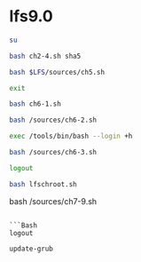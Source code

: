 # lfs9.0

```Bash
su
```
```Bash
bash ch2-4.sh sha5
```

```Bash
bash $LFS/sources/ch5.sh
```

```Bash
exit
```

```Bash
bash ch6-1.sh
```

```Bash
bash /sources/ch6-2.sh
```

```Bash
exec /tools/bin/bash --login +h 
```

```Bash
bash /sources/ch6-3.sh
```

```Bash
logout
```

```Bash
bash lfschroot.sh
```
bash /sources/ch7-9.sh
```

```Bash
logout
```

```Bash
update-grub
```
